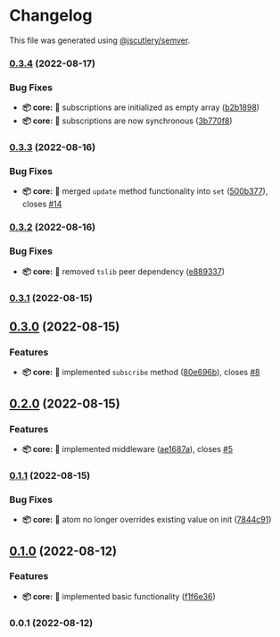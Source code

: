# Changelog

This file was generated using [@jscutlery/semver](https://github.com/jscutlery/semver).

### [0.3.4](https://github.com/TClark1011/atomic-storage/compare/core-0.3.3...core-0.3.4) (2022-08-17)


### Bug Fixes

* **📦 core:** 🐛 subscriptions are initialized as empty array ([b2b1898](https://github.com/TClark1011/atomic-storage/commit/b2b18984dfa62430d72180f9a50ed37863c4f25b))
* **📦 core:** 🐛 subscriptions are now synchronous ([3b770f8](https://github.com/TClark1011/atomic-storage/commit/3b770f8e0ae1dd5854d569035c20e20d3cc4758e))

### [0.3.3](https://github.com/TClark1011/atomic-storage/compare/core-0.3.2...core-0.3.3) (2022-08-16)


### Bug Fixes

* **📦 core:** 🐛 merged `update` method functionality into `set` ([500b377](https://github.com/TClark1011/atomic-storage/commit/500b377d020b83eba2de798c3632dcb61fcb6b71)), closes [#14](https://github.com/TClark1011/atomic-storage/issues/14)

### [0.3.2](https://github.com/TClark1011/atomic-storage/compare/core-0.3.1...core-0.3.2) (2022-08-16)


### Bug Fixes

* **📦 core:** 🐛 removed `tslib` peer dependency ([e889337](https://github.com/TClark1011/atomic-storage/commit/e88933737caa84df06e79db856c07b84023c05a0))

### [0.3.1](https://github.com/TClark1011/atomic-storage/compare/core-0.3.0...core-0.3.1) (2022-08-15)

## [0.3.0](https://github.com/TClark1011/atomic-storage/compare/core-0.2.0...core-0.3.0) (2022-08-15)


### Features

* **📦 core:** 🎸 implemented `subscribe` method ([80e696b](https://github.com/TClark1011/atomic-storage/commit/80e696b02e3f7c9c2e2b0997e32ed8b5197a4e95)), closes [#8](https://github.com/TClark1011/atomic-storage/issues/8)

## [0.2.0](https://github.com/TClark1011/atomic-storage/compare/core-0.1.1...core-0.2.0) (2022-08-15)


### Features

* **📦 core:** 🎸 implemented middleware ([ae1687a](https://github.com/TClark1011/atomic-storage/commit/ae1687a2f337691ed7c2c0f25625385027af4a5c)), closes [#5](https://github.com/TClark1011/atomic-storage/issues/5)

### [0.1.1](https://github.com/TClark1011/atomic-storage/compare/core-0.1.0...core-0.1.1) (2022-08-15)


### Bug Fixes

* **📦 core:** 🐛 atom no longer overrides existing value on init ([7844c91](https://github.com/TClark1011/atomic-storage/commit/7844c91f22ce1f26be8e98a8012a0084116eefeb))

## [0.1.0](https://github.com/TClark1011/atomic-storage/compare/core-0.0.1...core-0.1.0) (2022-08-12)


### Features

* **📦 core:** 🎸 implemented basic functionality ([f1f6e36](https://github.com/TClark1011/atomic-storage/commit/f1f6e360c8921865a1f8484f923c16e0697938e4))

### 0.0.1 (2022-08-12)
